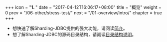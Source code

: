 +++
icon = "<b>1. </b>"
date = "2017-04-12T16:06:17+08:00"
title = "概览"
weight = 0
prev = "/06-other/stress-test/"
next = "/01-overview/intro/"
chapter = true
+++

 - 想快速了解Sharding-JDBC提供的强大功能，请阅读[简介](/00-overview/intro/)。
 - 想了解Sharding-JDBC的源码目录结构，请阅读[目录结构说明](/00-overview/module/)。
